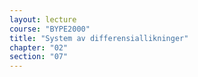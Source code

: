 ```yaml
---
layout: lecture
course: "BYPE2000"
title: "System av differensiallikninger"
chapter: "02"
section: "07"
---
```

